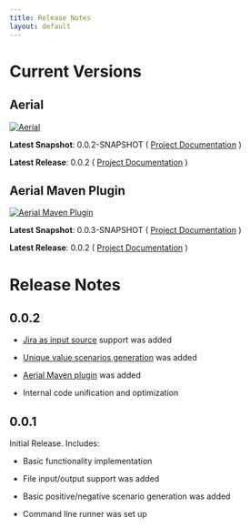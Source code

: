 ```yaml
---
title: Release Notes
layout: default
---
```


# Current Versions

## Aerial

[![Aerial](https://maven-badges.herokuapp.com/maven-central/com.github.mkolisnyk/aerial/badge.svg?style=flat)](http://mvnrepository.com/artifact/com.github.mkolisnyk/aerial)

**Latest Snapshot**: 0.0.2-SNAPSHOT ( [Project Documentation](/aerial/aerial-0.0.3-SNAPSHOT) )

**Latest Release**: 0.0.2 ( [Project Documentation](/aerial/aerial-0.0.2) )

## Aerial Maven Plugin

[![Aerial Maven Plugin](https://maven-badges.herokuapp.com/maven-central/com.github.mkolisnyk/aerial-maven-plugin/badge.svg?style=flat)](http://mvnrepository.com/artifact/com.github.mkolisnyk/aerial-maven-plugin)

**Latest Snapshot**: 0.0.3-SNAPSHOT ( [Project Documentation](/aerial/aerial-maven-plugin-0.0.3-SNAPSHOT) )

**Latest Release**: 0.0.2 ( [Project Documentation](/aerial/aerial-maven-plugin-0.0.2) )

# Release Notes

## 0.0.2

* [Jira as input source](/aerial/features#jira) support was added

* [Unique value scenarios generation](/aerial/scenario-generation#unique-value-scenarios) was added

* [Aerial Maven plugin](/aerial/features#maven-plugin) was added

* Internal code unification and optimization

## 0.0.1

Initial Release. Includes:

* Basic functionality implementation

* File input/output support was added

* Basic positive/negative scenario generation was added

* Command line runner was set up